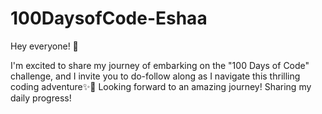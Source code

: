 # 100DaysofCode-Eshaa
Hey everyone! 👋

I'm excited to share my journey of embarking on the "100 Days of Code" challenge, and I invite you to do-follow along as I navigate this thrilling coding adventure✨🌟
Looking forward to an amazing journey!
Sharing my daily progress!
 
